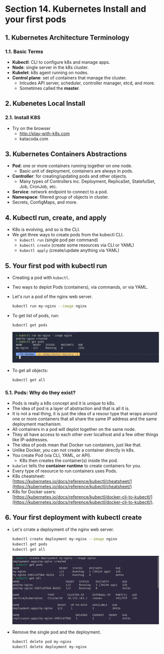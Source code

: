 # Section 14. Kubernetes Install and your first pods
## 1. Kubernetes Architecture Terminology
### 1.1. Basic Terms
* **Kubectl**: CLI to configure k8s and manage apps.
* **Node**: single server in the k8s cluster.
* **Kubelet**: k8s agent running on nodes.
* **Control plane**: set of containers that manage the cluster.
  * Inlcudes API server, scheduler, controller manager, etcd, and more.
  * Sometimes called the **master**.

## 2. Kubenetes Local Install
### 2.1. Install K8S
* Try on the browser
  * http://play-with-k8s.com
  * katacoda.com

## 3. Kubernetes Containers Abstractions
* **Pod**: one or more containers running together on one node.
  * Basic unit of deployment, containers are always in pods.
* **Controller**: for creating/updating pods and other objects.
  * Many types of Controllers inc. Deployment, ReplicaSet, StatefulSet, Job, CronJob, etc.
* **Service**: network endpoint to connect to a pod.
* **Namespace**: filtered group of objects in cluster.
* Secrets, ConfigMaps, and more.

## 4. Kubectl run, create, and apply
* K8s is evolving, and so is the CLI.
* We get three ways to create pods from the kubectl CLI.
  * `kubectl run` (single pod per command)
  * `kubectl create` (create some resources via CLI or YAML)
  * `kubectl apply` (create/update anything via YAML)

## 5. Your first pod with kubectl run
* Creating a pod with `kubectl`.
* Two ways to deplot Pods (containers), via commands, or via YAML.
* Let's run a pod of the nginx web server.
  ```bash
  kubectl run my-nginx --image nginx
  ```
* To get list of pods, run:
  ```bash
  kubectl get pods
  ```
  ![](./img/sec14/01.png)

* To get all objects:
  ```bash
  kubectl get all
  ```

### 5.1. Pods: Why do they exist?
* Pods is really a k8s concept and it is unique to k8s.
* The idea of pod is a layer of abstraction and that is all it is.
* It is not a real thing, it is just the idea of a resour type that wraps around one or more containers that all share the same IP address and the same deployment machanism.
* All containers in a pod will deplot together on the same node.
* They all have access to each other over localhost and a few other things like IP-addresses.
* The idea of pods mean that Docker run containers, just like that.
* Unlike Docker, you can not create a container directly in k8s.
* You create Pod (via CLI, YAML, or API).
  * K8s then creates the container(s) inside the pod.
* `kubelet` tells the **container runtime** to create containers for you.
* Every type of resource to run containers uses Pods.
* K8s cheatsheet: [https://kubernetes.io/docs/reference/kubectl/cheatsheet/](https://kubernetes.io/docs/reference/kubectl/cheatsheet/)
* K8s for Docker users: [https://kubernetes.io/docs/reference/kubectl/docker-cli-to-kubectl/](https://kubernetes.io/docs/reference/kubectl/docker-cli-to-kubectl/).

## 6. Your first deployment with kubectl create
* Let's crrate a deployment of the nginx web server.
  ```bash
  kubectl create deployment my-nginx --image nginx
  kubectl get pods
  kubectl get all
  ```
  ![](./img/sec14/02.png)

* Remove the single pod and the deployment.
  ```bash
  kubectl delete pod my-nginx
  kubectl delete deployment my-nginx
  ```